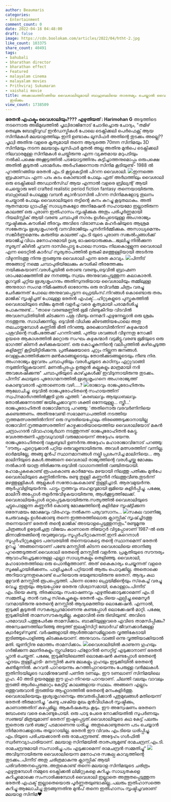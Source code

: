 ```yaml
---
author: Beaumaris
categories:
- Entertainment
comment_count: 0
date: 2022-04-18 04:48:00
draft: false
image: https://cdn.boolokam.com/articles/2022/04/htht-2.jpg
like_count: 103375
share_count: 40491
tags:
- bahubali
- bharathan director
- bharathan effect
- Featured
- malayalam cinema
- malayalam movies
- Prithviraj Sukumaran
- vaishali movie
title: അക്കാലത്തിറങ്ങിയ വൈശാലിയുമായി ബാഹുബലിയെ താരതമ്യം ചെയ്താൽ വൈശാലിയുടെ തട്ട് താണുതന്നെ
  ഇരിക്കും
view_count: 1738509
---
```


**ഭരതൻ എഫക്ടും വൈശാലിയും????** **എഴുതിയത് : Harimohan G** അടുത്തിടെ നടന്നൊരു അഭിമുഖത്തിൽ പൃഥ്വിരാജിനോട് ചോദിച്ചൊരു ചോദ്യം, "തമിഴ് തെലുങ്കു ബോളിവുഡ് ഇൻഡസ്ട്രികൾ പോലെ ടെക്നിക്കലി പെർഫെക്റ്റ് ആയ സിനിമകൾ മലയാളത്തിലും ഇനി ഉണ്ടാകും ലൂസിഫർ അതിന്റെ തുടക്കം അല്ലെ?? പൃഥ്വി അതിനു വളരെ കൃത്യമായി തന്നെ ആദ്യത്തെ 70mm സിനിമയും 3D സിനിമയും നടന്ന മലയാളം ലൂസിഫർ മുതൽ അല്ല അതിനു മുൻപെ ടെക്നിക്കലി നിലവാരമുള്ള സിനിമകൾ ചെയ്തിരുന്നു എന്ന വ്യക്തമായ മറുപടിയും നൽകി.പക്ഷെ അക്കൂട്ടത്തിൽ പടയോട്ടത്തിനും കുട്ടിച്ചാത്തനുമൊപ്പം ഒരുപക്ഷെ അതിൽ കൂടുതൽ പരാമർശം അർഹിക്കുന്നൊരു സിനിമ കൂടിയുണ്ട്- 1988 ൽ പുറത്തിറങ്ങിയ ഭരതൻ എം.ടി കൂട്ടുകെട്ടിൽ പിറന്ന വൈശാലി. ![](https://cdn.boolokam.com/articles/2022/04/htht-2.jpg)ഇന്നത്തെ ബ്രഹ്മാണ്ഡം എന്ന പദം കടം കൊണ്ടാൽ പോലും ഏത് അർഥത്തിലും വൈശാലി ഒരു ടെക്നിക്കലി അഡ്വാൻസ്ഡ് ആയ എന്നാൽ വളരെ ബ്രില്യന്റ് ആയി ചെയ്തൊരു well crafted realistic period fiction fantasy തന്നെയായിരുന്നു. ബാഹുബലി പോലുള്ള വമ്പൻ ക്യാൻവാസിൽ പിറന്ന സിനിമകളോടു തുലനം ചെയ്താൽ പോലും വൈശാലിയുടെ തട്ടിന്റെ കനം കുറച്ചു കൂടുതലാകും. അതി നൂതനമായ ഗ്രാഫിക്സ് സാധ്യതകളോ അനിമേഷൻ സഹായമോ ഇല്ലാതിരുന്ന കാലത്ത് ഒരു പുരാണ ഇതിഹാസം സൃഷ്ടിക്കുക അതും പരിപൂർണ്ണമായി റിയലിസ്റ്റിക് ആയി വരണ്ട ചമ്പാപുരി നഗരം ഉൾപ്പെടെയുള്ള അംഗരാജ്യം സൃഷ്ടിക്കുക.കൗശികി തീരവും അവിടെ വിഭാണ്ഡക മഹർഷിയുടെ ആശ്രമ സങ്കേതവും ഋശ്യശൃംഗന്റെ വനവിരാജിയും പുനർനിർമ്മിക്കുക. അസാധ്യമെന്നും സങ്കീർണ്ണമെന്നും കരുതിയ കാലത്ത് എം.ടി യുടെ പുരാണ സങ്കൽപ്പങ്ങൾക്ക് യോജിച്ച വിധം മനോഹരമായി ദൃശ്യ ഭാഷയൊരുക്കുക...ജ്വലിച്ചു നിൽക്കുന്ന സൂര്യന് കീഴിൽ ചുവന്ന ദാസിപ്പൊട്ടു പോലെ സദയം നിലകൊള്ളുന്ന വൈശാലി എന്ന ടൈറ്റിൽ കാർഡ് സൂര്യതാപത്തിൽ ഉരുകി മഴത്തുള്ളിയായി അടർന്നു വീഴുന്നിടത്തു നിന്നു തുടങ്ങുന്നു വൈശാലി എന്ന ഭരത കാവ്യം. ![](https://cdn.boolokam.com/articles/2022/04/hththhh.jpg)പിന്നീട് അങ്ങോട്ട് നമ്മെ ചമ്പാപുരിയിലേക്കും കൗശികി തീരത്തേക്കും നയിക്കുകയാണ്.വരൾച്ചയിൽ തൊണ്ട വരണ്ടും,ഒടുവിൽ ബ്രാഹ്മണ ശാപമോക്ഷത്തിൽ മഴ നനഞ്ഞും സ്വയം അനുഭവപ്പെടുത്തുന്ന കലാകാരൻ. മൃഗവുരി ചുറ്റിയ ഋശ്യശൃംഗനും അതിസുന്ദരിയായ വൈശാലിയും തമ്മിലുള്ള അനുരാഗ സംഗമ നിമിഷങ്ങൾ ഓരോന്നും ഒരു രവിവർമ്മ ചിത്രം വരച്ചു ചേർക്കുന്നത് പോലെ അനുഭവപ്പെടുന്ന ഫ്രെയിംസ്.നിറങ്ങൾ കൊണ്ടൊരു തരം മാജിക്‌ സൃഷ്ടിച്ചത് പോലുള്ള ഭരതൻ എഫക്ട്...ഹിറ്റുകളുടെ പുസ്തകത്തിൽ വൈശാലിയുടെ ബീജം മുതൽ വളർച്ച വരെ കൃത്യമായി പരാമർശിച്ചു പോകുന്നുണ്ട്... "താഴെ വരണ്ടമണ്ണില്‍ ഭൂമി വിണ്ടുകീറിയ വിടവില്‍ അവശസ്ഥിതിയില്‍ കിടക്കുന്ന പശു വീണ്ടും ഒന്നമറി എഴുന്നേല്ക്കാന്‍ ഒരു ശ്രമം നടത്തുന്നു. സാധിക്കുന്നില്ല. ഒടുവില്‍ വിധിക്കു കീഴടങ്ങിയപോലെ അതു തലചായ്ക്കുമ്പോള്‍ കണ്ണില്‍ ഭീതി നിറഞ്ഞു. മരക്കൊമ്പില്‍നിന്ന് കഴുകന്മാര്‍ പശുവിന്റെ സമീപത്തേക്ക് പറന്നിറങ്ങി. പുതിയ ശവങ്ങള്‍ വീഴുന്നതു നോക്കി ഉയരെ ആകാശത്തില്‍ മറ്റൊരു സംഘം കഴുകന്മാര്‍ വട്ടമിട്ടു.വരണ്ട ഭൂമിയുടെ ഒരു ഭാഗത്ത് കിണര്‍ കുഴിക്കുകയാണ്. ഒരു കൊച്ചുകുന്നിന്റെ വലിപ്പത്തില്‍ കുഴിച്ചെടുത്ത കളിമണ്ണ് കൂട്ടിയിട്ടിരിക്കുന്നു. പ്രതീക്ഷയോടെ ചുറ്റും നില്ക്കുന്ന ജനങ്ങള്‍. വെള്ളംകാത്തിരിക്കുന്ന മണ്‍കുടങ്ങളുടെയും തോല്‍ക്കുടങ്ങളുടെയും നീണ്ട നിര. അംഗരാജ്യം മുഴുവനും ചമ്പാപുരിയും വരള്‍ച്ചയുടെ കാഠിന്യം ഏറ്റുവാങ്ങി നടുങ്ങിനില്ക്കുകയാണ്. മണല്‍പ്പരപ്പും ഉരുളന്‍ കല്ലുകളും മാത്രമായി നദി അവശേഷിക്കുന്നു" ചമ്പാപുരിയുടെ കാഴ്ച്ചകൾക്ക് ഇവിടുന്നായിരുന്നു തുടക്കം. പിന്നീട് കഥയുടെ പുരോഗമനത്തിൽ.ഋശ്യശൃംഗനെ അംഗരാജ്യത്ത് കൊണ്ടുവരാന്‍ എന്താണൊരു വഴി.....? ![](https://cdn.boolokam.com/articles/2022/04/uuuuuu-2.jpg)രാജാവും രാജപുരോഹിതനും ആലോചിച്ചു. ഒടുവില്‍ രാജപുരോഹിതന്റെ സഹായത്തിന് സ്വപ്‌നമാര്‍ഗത്തില്‍ക്കൂടി ഗുരു എത്തി: 'കരബലവും ആയുധബലവും തോല്‍ക്കുന്നേടത്ത് ജയിച്ചേക്കാവുന്ന ശക്തി ഒന്നേയുള്ളൂ... സ്ത്രീ...' രാജപുരോഹിതന്‍ രാജാവിനോടു പറഞ്ഞു: 'അതിനൊരു വരവര്‍ണിനിയെ കണ്ടെത്തണം. അതിനുവേണ്ടി സഭാമണ്ഡപത്തില്‍ നടത്തിയ നൃത്തമത്സരത്തില്‍നിന്ന് ഒരു സുന്ദരിയെപ്പോലും തിരഞ്ഞെടുക്കാനായില്ല രാജാവിന്.നൃത്തമത്സരത്തിന് കാഴ്ചക്കാരിയായെത്തിയ വൈശാലിയോട് മകന്‍ ചന്ദ്രാംഗദന്‍ വിവാഹാഭ്യര്‍ഥന നടത്തുന്നത് രാജപുരോഹിതന്‍ കേട്ടു. വേശത്തരുണി പുത്രവധുവായി വരുമോയെന്ന് അദ്ദേഹം ഭയന്നു. രാജപുരോഹിതന്റെ വക്രബുദ്ധി ഉണര്‍ന്നു.അദ്ദേഹം മഹാരാജാവിനോട് പറഞ്ഞു: "ദൗത്യം ഏറ്റെടുക്കാന്‍ പറ്റിയ ഒരുവളുണ്ടായിരുന്നു. അവള്‍ മത്സരത്തിന് വന്നില്ല. ഓര്‍മയില്ലേ, അങ്ങു മുന്‍പ് സ്ഥാനമാനങ്ങള്‍ നല്കി പ്രശംസിച്ച മാലിനിയെ... ആ മാലിനിയുടെ മകള്‍.അങ്ങനെ വൈശാലി രാജ്യത്തിന്റെ വരൾച്ചയ്ക്കു മോക്ഷം നൽകാൻ യാത്ര തിരിക്കുന്നു.ഒടുവിൽ വാഗ്ദാനത്തിൽ വഞ്ചിതയായി. ഹോമപ്പുകകൊണ്ട് രൂപംകൊണ്ട കാര്‍മേഘം മഴയായി നിലത്തു പതിക്കും മുന്‍പേ വൈശാലിയുടെ കണ്ണില്‍നിന്നും രണ്ടു തുള്ളി കണ്ണുനീര്‍ നിലത്തുവീണു.തുടര്‍ന്ന് മഴത്തുള്ളികള്‍. ആളുകള്‍ സന്തോഷംകൊണ്ട് തുള്ളിച്ചാടി. ആരവമുയര്‍ന്നു. ആര്‍പ്പുവിളിയുയര്‍ന്നു. പാട്ടും നൃത്തവും ബഹളവുമായി ഭൂമിയെ കുളിര്‍പ്പിച്ചു. പക്ഷേ, മാലിനി അപ്പോള്‍ തളര്‍ന്നുവീഴുകയായിരുന്നു, ആള്‍ക്കൂട്ടത്തിലേക്ക്. വൈശാലിയപ്പോള്‍ ഒറ്റപ്പെടുകയായിരുന്നു.സത്യത്തിൽ വൈശാലിയുടെ ചുട്ടുപൊള്ളുന്ന കണ്ണുനീർ കൊണ്ടു മോക്ഷത്തിന്റെ കുളിർമഴ സൃഷ്ട്ടിക്കുന്ന ഒരേസമയം മോക്ഷവും വിരഹവും നൽകുന്ന പര്യവസാനം... ![](https://cdn.boolokam.com/articles/2022/04/thth-1.jpg)സകല വാണിജ്യ ചേരുവകളും ഉൾക്കൊണ്ടു തന്നെ ഇത്തരത്തിലൊരു ക്ലാസ്സിക്‌ സൃഷ്‌ച്ചിടത്തു തന്നെയാണ് ഭരതൻ തന്റെ മാജിക്‌ അടയാളപ്പെടുത്തുന്നതും."രണ്ടുമൂന്നു ചിത്രങ്ങള്‍ ഉദ്ദേശിച്ചത്ര വിജയം കാണാതെ തിയേറ്റര്‍ വിട്ടപ്പോഴാണ് 1987-ല്‍ ഒരു മിന്നാമിനുങ്ങിന്റെ നുറുങ്ങുവെട്ടം സൂപ്പര്‍ഹിറ്റാകുന്നത്.ഇനി കുറെനാള്‍ സൂപ്പര്‍ഹിറ്റുകളുടെ പരമ്പരയില്‍ തന്നെയാകട്ടെ തന്റെ സ്ഥാനമെന്ന് ഭരതന്‍ ഉറച്ചു. 'അങ്ങനെയാണ് പണ്ടേ മനസ്സില്‍ കിടന്ന വൈശാലിയെ ഞാനിങ്ങു പുറത്തെടുത്തത്.വൈശാലി ഭരതന്റെ മനസ്സില്‍ വളര്‍ന്നു. പ്രകൃതിയുടെ സൗന്ദര്യം ആവാഹിച്ചെടുക്കാനുള്ള എല്ലാ സാധ്യതകളും തെളിഞ്ഞു. വൈശാലി, മഹാഭാരതത്തിലെ ഒരു പൊന്‍മുത്താണ്. അത് കൈകാര്യം ചെയ്യുന്നത് വളരെ സൂക്ഷിച്ചായിരിക്കണം. പാളിച്ചകള്‍ പറ്റിയാല്‍ ആരും പൊറുക്കില്ല. അതൊക്കെ അറിയാവുന്നതുകൊണ്ട് ചെറിയൊരു ഭയമുണ്ടായിരുന്നു ഭരതന്. ആദ്യം കഥ മുഴുവന്‍ മനസ്സില്‍ രൂപപ്പെടുത്തി. പിന്നെ ഓരോ ഫ്രെയിമിന്റെയും സ്‌കെച്ച് വരച്ചു വെച്ചു. ഇത്രയും ആയപ്പോഴേ ഭരതനു വിശ്വാസമായി, കൊള്ളാം.പിന്നീട് എം.ടിയെ കണ്ടു. തിരക്കഥയും സംഭാഷണവും എഴുതിക്കൊടുക്കാമെന്ന് എം.ടി സമ്മതിച്ചു. താന്‍ വരച്ച സ്‌കെച്ചുകളും ഭരതന്‍ എം.ടിയെ ഏല്പിച്ചു.മൈസൂര്‍ വനമായിരുന്നു ഭരതന്റെ മനസ്സില്‍ ആദ്യമെത്തിയ ലൊക്കേഷന്‍. എന്നാല്‍, ഇടുക്കി കൂടുതല്‍ സൗകര്യപ്രദമാണെന്നു കണ്ടപ്പോള്‍ ലൊക്കേഷന്‍ മാറ്റി. പക്ഷേ, ഇടുക്കിയില്‍ താമസസൗകര്യമില്ല. കുളമാവില്‍ ഒരു ടിബിയുണ്ട്. അവിടെ പരമാവധി പത്തുപേര്‍ക്കു താമസിക്കാം. ബാക്കിയുള്ളവരെ എവിടെ താമസിപ്പിക്കും? അന്വേഷണത്തിലറിഞ്ഞു അടുത്ത് ഇലക്ട്രിസിറ്റി ബോര്‍ഡ് ജീവനക്കാര്‍ക്കുള്ള ക്വാര്‍ട്ടേഴ്‌സുണ്ട്. വര്‍ഷങ്ങളായി ആള്‍ത്താമസമില്ലാതെ വൃത്തികേടായി ഇടിഞ്ഞുപൊളിഞ്ഞു കിടക്കുകയാണ്. അനുവാദം വാങ്ങി ഒന്നു വൃത്തിയാക്കിയാല്‍ മതി. യൂണിറ്റിനു മൊത്തം താമസിക്കാം. ![](https://cdn.boolokam.com/articles/2022/04/hththhhhhh.jpg)വൈശാലിയില്‍ കാണുന്ന ഗുഹയും ഗര്‍ജിക്കുന്ന മലനിരകളും സ്റ്റുഡിയോ ഫ്‌ളോറില്‍ സെറ്റിട്ട് എടുക്കാനാണ് ഭരതന്‍ പ്ലാന്‍ ചെയ്തത്. പക്ഷേ, ഇടുക്കിയിലെത്തി ലൊക്കേഷന്‍ കണ്ടപ്പോള്‍ ഭരതന്റെ ഹൃദയം തുള്ളിച്ചാടി- മനസ്സില്‍ കണ്ട മലകളും ഗുഹയും ഇടുക്കിയില്‍ ഭരതന്റെ കണ്‍മുന്നില്‍. കുറവന്‍ പാറയെന്നും കുറത്തിപ്പാറയെന്നും പേരുള്ള വന്‍മലകള്‍. ഇതിനിടയിലൂടെ ഡാമിനുവേണ്ടി പണിത ടണലും. ഈ ടണലാണ് സിനിമയിലെ ഗുഹ. 40 അടി ഉയരമുള്ള ഈ ഗുഹ നിറയെ പാറയാണ്. ചിലന്തി വലയും വാവലും തുടങ്ങി ആള്‍പ്പെരുമാറ്റം കേട്ടിട്ട് കാലങ്ങളായ സ്ഥലം. അങ്ങനെ എല്ലാം ഒത്തുവരുവാന്‍ തുടങ്ങിയ ആഹ്ലാദത്തില്‍ ഭരതന്റെ മനംകുളിര്‍ത്തു. വൈശാലിയെയും ഋശ്യശൃഗനെയും അവതരിപ്പിക്കാന്‍ പുതുമുഖങ്ങള്‍ മതിയെന്ന് ഭരതന്‍ തീരുമാനിച്ചു. 'കണ്ടു പഴകിയ മുഖം മുന്‍വിധികള്‍ സൃഷ്ടിക്കും, കാണാത്തതിന് കുഴപ്പമില്ല. ആകര്‍ഷകത്വം കൂടും. ഈ അന്വേഷണം ഭരതനെ ബോംബെ വരെ കൊണ്ടുപോയി. ഒരു പാടു പേരെ നോക്കിയതില്‍ സുപര്‍ണയും സഞ്ജയ് മിത്രയുമാണ് ഭരതന് ഇഷ്ടപ്പെട്ടത്.വൈശാലിയുടെ കഥ കേട്ട് പലരും ഇതൊരു വന്‍ ബജറ്റ് പടമാണെന്നു ധരിച്ചു. അതുകൊണ്ടുതന്നെ പടം ചെയ്യാന്‍ നിര്‍മാതാക്കളാരും തയ്യാറായില്ല. ഭരതന്‍ ഈ വിവരം എം.ടിയെ ധരിപ്പിച്ചു. എം.ടിയുടെ പരിചയക്കാരന്‍ ഒരു രാമചന്ദ്രനുണ്ട്. അദ്ദേഹം ഗള്‍ഫില്‍ സ്വര്‍ണവ്യാപാരിയാണ്. മലയാള സിനിമയില്‍ താത്പര്യമുണ്ട് രാമചന്ദ്രന്.എം.ടി. രാമചന്ദ്രനുമായി സംസാരിച്ചു.പടം എടുക്കാമെന്ന് രാമചന്ദ്രന്‍ സമ്മതിച്ചു" ![](https://cdn.boolokam.com/articles/2022/04/jyjyjyjyjj.jpg)അവിടുന്നായിരുന്നു വൈശാലിയെന്ന മനോഹര സങ്കല്പ കാവ്യത്തിന്റെ തുടക്കം..പിന്നീട് അതു ചരിത്രമാകുന്നു ക്ലാസ്സിക്‌ ആയി പരിവർത്തനപ്പെടുന്നു..അതുകൊണ്ട് തന്നെ മലയാള സിനിമയുടെ ചരിത്രം എഴുതുമ്പോൾ നമ്മുടെ ടെക്നിക്കൽ ലിമിറ്റുകളെ കുറിച്ചും സാധ്യതകളെ കുറിച്ചുമൊക്കെ സംസാരിക്കുമ്പോൾ വൈശാലി ഇല്ലാതെ അത്ഭുതപ്പെടുത്തുന്ന ഭരതൻ എഫക്ട് ഇല്ലാതെയൊരു പൂർണ്ണതയുണ്ടാകില്ല..പലരും ഇതിഹാസത്തെ കുറിച്ചു ആലോചിച്ചു തുടങ്ങുന്നതിനു മുൻപ് തന്നെ ഇതിഹാസം സൃഷ്ടിച്ചവരാണ് മലയാള സിനിമ❤️